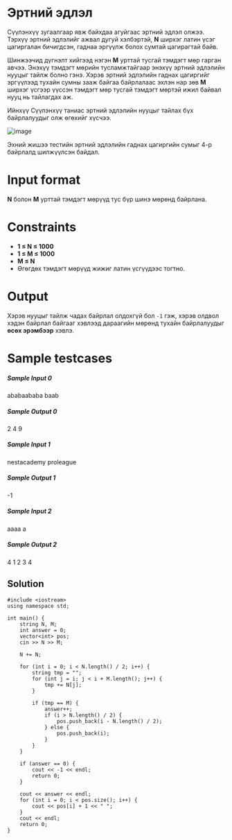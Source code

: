 # Эртний эдлэл
Сүүлэнхүү зугаалгаар явж байхдаа агуйгаас эртний эдлэл олжээ. Тэрхүү эртний эдлэлийг ажвал дугуй хэлбэртэй, **N** ширхэг латин үсэг цагиргалан бичигдсэн, гаднаа эргүүлж болох сумтай цагирагтай байв. 

Шинжээчид дүгнэлт хийгээд нэгэн **M** урттай тусгай тэмдэгт мөр гарган авчээ. Энэхүү тэмдэгт мөрийн тусламжтайгаар энэхүү эртний эдлэлийн нууцыг тайлж болно гэнэ. Хэрэв эртний эдлэлийн гаднах цагиргийг эргүүлээд тухайн сумны зааж байгаа байрлалаас эхлэн нар зөв **M** ширхэг үсгээр үүссэн тэмдэгт мөр тусгай тэмдэгт мөртэй ижил байвал нууц нь тайлагдах аж.

Ийнхүү Сүүлэнхүү таниас эртний эдлэлийн нууцыг тайлах бүх байрлалуудыг олж өгөхийг хүсчээ.

![image](https://s3.amazonaws.com/hr-assets/0/1543210036-80d4576531-Drawing1.jpeg) 

Эхний жишээ тестийн эртний эдлэлийн гаднах цагиргийн сумыг 4-р байрлалд шилжүүлсэн байдал.

# Input format
**N** болон **M** урттай тэмдэгт мөрүүд тус бүр шинэ мөрөнд байрлана.

# Constraints
- **1 &le; N &le; 1000**
- **1 &le; M &le; 1000**
- **M &le; N**
- Өгөгдөх тэмдэгт мөрүүд жижиг латин үсгүүдээс тогтно.

# Output
Хэрэв нууцыг тайлж чадах байрлал олдохгүй бол `-1` гэж, хэрэв олдвол хэдэн байрлал байгааг хэвлээд дараагийн мөрөнд тухайн байрлалуудыг **өсөх эрэмбээр** хэвлэ.

# Sample testcases
##### Sample Input 0
ababaababa
baab
##### Sample Output 0
2
4 9

##### Sample Input 1
nestacademy
proleague
##### Sample Output 1
-1

##### Sample Input 2
aaaa
a
##### Sample Output 2
4
1 2 3 4

## Solution
```
#include <iostream>
using namespace std;

int main() {
    string N, M;
    int answer = 0;
    vector<int> pos;
    cin >> N >> M;

    N += N;

    for (int i = 0; i < N.length() / 2; i++) {
        string tmp = "";
        for (int j = i; j < i + M.length(); j++) {
            tmp += N[j];
        }

        if (tmp == M) {
            answer++;
            if (i > N.length() / 2) {
                pos.push_back(i - N.length() / 2);
            } else {
                pos.push_back(i);
            }
        }
    }

    if (answer == 0) {
        cout << -1 << endl;
        return 0;
    }
    
    cout << answer << endl;
    for (int i = 0; i < pos.size(); i++) {
        cout << pos[i] + 1 << " ";
    }
    cout << endl;
    return 0;
}
```